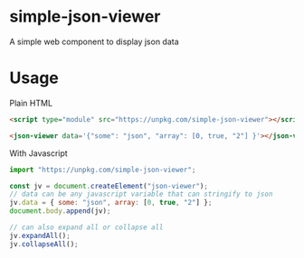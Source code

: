 # simple-json-viewer

A simple web component to display json data

# Usage

Plain HTML

```html
<script type="module" src="https://unpkg.com/simple-json-viewer"></script>

<json-viewer data='{"some": "json", "array": [0, true, "2"] }'></json-viewer>
```

With Javascript

```js
import "https://unpkg.com/simple-json-viewer";

const jv = document.createElement("json-viewer");
// data can be any javascript variable that can stringify to json
jv.data = { some: "json", array: [0, true, "2"] };
document.body.append(jv);

// can also expand all or collapse all
jv.expandAll();
jv.collapseAll();
```
